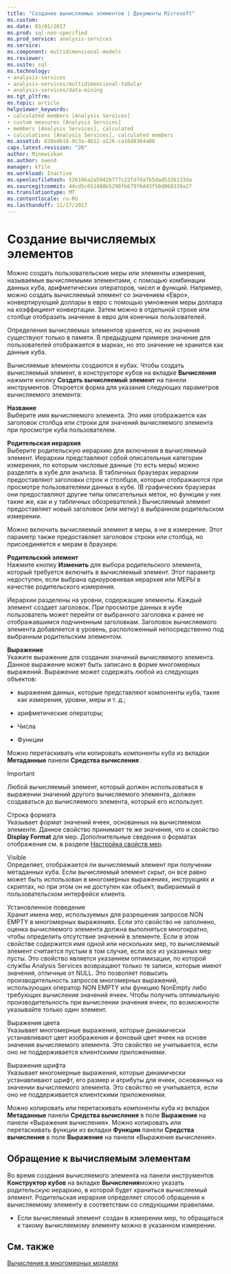 ```yaml
---
title: "Создание вычисляемых элементов | Документы Microsoft"
ms.custom: 
ms.date: 03/01/2017
ms.prod: sql-non-specified
ms.prod_service: analysis-services
ms.service: 
ms.component: multidimensional-models
ms.reviewer: 
ms.suite: sql
ms.technology:
- analysis-services
- analysis-services/multidimensional-tabular
- analysis-services/data-mining
ms.tgt_pltfrm: 
ms.topic: article
helpviewer_keywords:
- calculated members [Analysis Services]
- custom measures [Analysis Services]
- members [Analysis Services], calculated
- calculations [Analysis Services], calculated members
ms.assetid: 820e4b18-9c3a-4b12-a126-ca16d8364a00
caps.latest.revision: "26"
author: Minewiskan
ms.author: owend
manager: kfile
ms.workload: Inactive
ms.openlocfilehash: 526186a2a5942b777c22fd7da7b5dad5326133da
ms.sourcegitcommit: 44cd5c651488b5296fb679f6d43f50d068339a27
ms.translationtype: MT
ms.contentlocale: ru-RU
ms.lasthandoff: 11/17/2017
---
```

# <a name="create-calculated-members"></a>Создание вычисляемых элементов
  Можно создать пользовательские меры или элементы измерения, называемые вычисляемыми элементами, с помощью комбинации данных куба, арифметических операторов, чисел и функций. Например, можно создать вычисляемый элемент со значением «Евро», конвертирующий доллары в евро с помощью умножения меры доллара на коэффициент конвертации. Затем можно в отдельной строке или столбце отобразить значение в евро для конечных пользователей.  
  
 Определения вычисляемых элементов хранятся, но их значения существуют только в памяти. В предыдущем примере значение для пользователей отображается в марках, но это значение не хранится как данные куба.  
  
 Вычисляемые элементы создаются в кубах. Чтобы создать вычисляемый элемент, в конструкторе кубов на вкладке **Вычисления** нажмите кнопку **Создать вычисляемый элемент** на панели инструментов. Откроется форма для указания следующих параметров вычисляемого элемента:  
  
 **Название**  
 Выберите имя вычисляемого элемента. Это имя отображается как заголовок столбца или строки для значений вычисляемого элемента при просмотре куба пользователем.  
  
 **Родительская иерархия**  
 Выберите родительскую иерархию для включения в вычисляемый элемент. Иерархии представляют собой описательные категории измерения, по которым числовые данные (то есть меры) можно разделять в кубе для анализа. В табличных браузерах иерархии предоставляют заголовки строк и столбцов, которые отображаются при просмотре пользователями данных в кубе. (В графических браузерах они предоставляют другие типы описательных меток, но функции у них такие же, как и у табличных обозревателей.) Вычисляемый элемент предоставляет новый заголовок (или метку) в выбранном родительском измерении.  
  
 Можно включить вычисляемый элемент в меры, а не в измерение. Этот параметр также предоставляет заголовок строки или столбца, но присоединяется к мерам в браузере.  
  
 **Родительский элемент**  
 Нажмите кнопку **Изменить** для выбора родительского элемента, который требуется включить в вычисляемый элемент. Этот параметр недоступен, если выбрана одноуровневая иерархия или МЕРЫ в качестве родительского измерения.  
  
 Иерархии разделены на уровни, содержащие элементы. Каждый элемент создает заголовок. При просмотре данных в кубе пользователь может перейти от выбранного заголовка к ранее не отображавшимся подчиненным заголовкам. Заголовок вычисляемого элемента добавляется в уровень, расположенный непосредственно под выбранным родительским элементом.  
  
 **Выражение**  
 Укажите выражение для создания значений вычисляемого элемента. Данное выражение может быть записано в форме многомерных выражений. Выражение может содержать любой из следующих объектов:  
  
-   выражения данных, которые представляют компоненты куба, такие как измерения, уровни, меры и т. д.;  
  
-   арифметические операторы;  
  
-   Числа  
  
-   Функции  
  
 Можно перетаскивать или копировать компоненты куба из вкладки **Метаданные** панели **Средства вычисления** .  
  
> [!IMPORTANT]  
>  Любой вычисляемый элемент, который должен использоваться в выражении значений другого вычисляемого элемента, должен создаваться до вычисляемого элемента, который его использует.  
  
 Строка формата  
 Указывает формат значений ячеек, основанных на вычисляемом элементе. Данное свойство принимает те же значения, что и свойство **Display Format** для мер. Дополнительные сведения о форматах отображения см. в разделе [Настройка свойств мер](../../analysis-services/multidimensional-models/configure-measure-properties.md).  
  
 Visible  
 Определяет, отображается ли вычисляемый элемент при получении метаданных куба. Если вычисляемый элемент скрыт, он все равно может быть использован в многомерных выражениях, инструкциях и скриптах, но при этом он не доступен как объект, выбираемый в пользовательском интерфейсе клиента.  
  
 Установленное поведение  
 Хранит имена мер, используемых для разрешения запросов NON EMPTY в многомерных выражениях. Если это свойство не заполнено, оценка вычисляемого элемента должна выполняться многократно, чтобы определить отсутствие значений в элементе. Если в этом свойстве содержится имя одной или нескольких мер, то вычисляемый элемент считается пустым в том случае, если все из указанных мер пусты. Это свойство является указанием оптимизации, по которой службы Analysis Services возвращают только те записи, которые имеют значения, отличные от NULL. Это позволяет повысить производительность запросов многомерных выражений, использующих оператор NON EMPTY или функцию NonEmpty либо требующих вычисления значений ячеек. Чтобы получить оптимальную производительность при вычислении значения ячеек, по возможности указывайте только один элемент.  
  
 Выражения цвета  
 Указывает многомерные выражения, которые динамически устанавливают цвет изображения и фоновый цвет ячеек на основе значения вычисляемого элемента. Это свойство не учитывается, если оно не поддерживается клиентскими приложениями.  
  
 Выражения шрифта  
 Указывает многомерные выражения, которые динамически устанавливают шрифт, его размер и атрибуты для ячеек, основанных на значении вычисляемого элемента. Это свойство не учитывается, если оно не поддерживается клиентскими приложениями.  
  
 Можно копировать или перетаскивать компоненты куба из вкладки **Метаданные** панели **Средства вычисления** в поле **Выражение** на панели «Выражения вычисления». Можно копировать или перетаскивать функции из вкладки **Функции** панели **Средства вычисления** в поле **Выражение** на панели «Выражения вычисления».  
  
## <a name="addressing-calculated-members"></a>Обращение к вычисляемым элементам  
 Во время создания вычисляемого элемента на панели инструментов **Конструктор кубов** на вкладке **Вычисления**можно указать родительскую иерархию, в которой будет храниться вычисляемый элемент. Родительская иерархия определяет способ обращения к вычисляемому элементу в соответствии со следующими правилами.  
  
-   Если вычисляемый элемент создан в измерении мер, то обращаться к такому вычисляемому элементу можно в указанном измерении.  
  
## <a name="see-also"></a>См. также  
 [Вычисления в многомерных моделях](../../analysis-services/multidimensional-models/calculations-in-multidimensional-models.md)  
  
  
